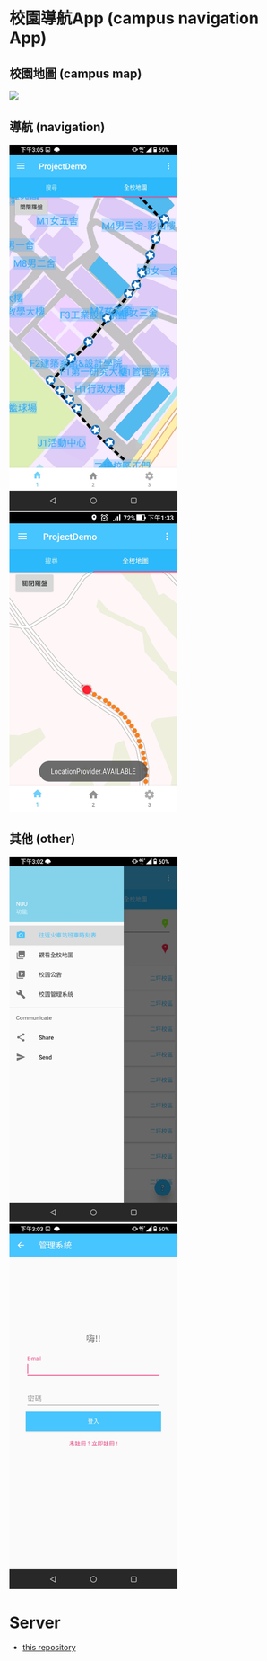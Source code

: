 # 校園導航App (campus navigation App)

## 校園地圖 (campus map) ##
<img src="https://github.com/gemilepus/ProjectDemo-14-20171227-/blob/master/cover.jpg" width="300" />

## 導航 (navigation) ##
<img src="https://github.com/gemilepus/Android-SchoolMap/blob/master/01.jpg" width="300" />

<img src="https://github.com/gemilepus/Android-SchoolMap/blob/master/02.jpg" width="300" />

## 其他 (other) ##
<img src="https://github.com/gemilepus/Android-SchoolMap/blob/master/03.jpg" width="300" />

<img src="https://github.com/gemilepus/Android-SchoolMap/blob/master/04.jpg" width="300" />

# Server
- [this repository](https://github.com/gemilepus/Android-SchoolMap-API)

